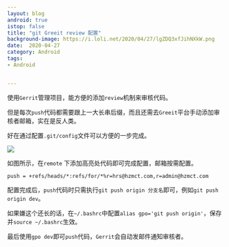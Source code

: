 ```yaml
---
layout: blog 
android: true 
istop: false
title: "git Greeit review 配置" 
background-image: https://i.loli.net/2020/04/27/lgZDQ3xfJihNXkW.png
date:  2020-04-27
category: Android
tags: 
- Android


---
```


使用`Gerrit`管理项目，能方便的添加`review`机制来审核代码。

但是每次`push`代码都需要跟上一大长串后缀，而且还需去`Greeit`平台手动添加审核者邮箱，实在是反人类。

好在通过配置`.git/config`文件可以方便的一步完成。

![](https://i.loli.net/2020/04/27/5rZdtVCFXY8gNHs.png)

如图所示，在`remote` 下添加高亮处代码即可完成配置，邮箱按需配置。

```
push = +refs/heads/*:refs/for/*%r=hrs@hzmct.com,r=admin@hzmct.com
```

配置完成后，`push`代码时只需执行`git push origin 分支名`即可，例如`git push origin dev`。

如果嫌这个还长的话，在`~/.bashrc`中配置`alias gpo='git push origin'`，保存并`source ~/.bashrc`生效。

最后使用`gpo dev`即可`push`代码，`Gerrit`会自动发邮件通知审核者。